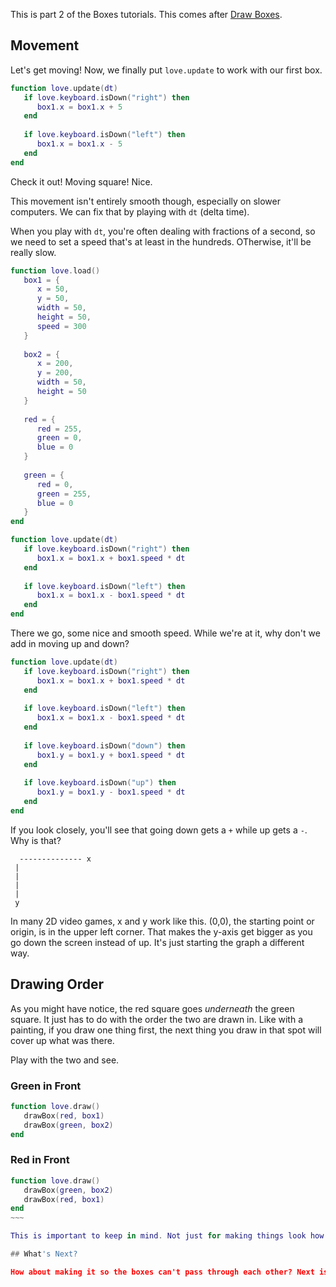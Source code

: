 This is part 2 of the Boxes tutorials. This comes after [Draw Boxes](https://github.com/MelCoderDojo/love/wiki/Draw-Boxes).

## Movement

Let's get moving! Now, we finally put `love.update` to work with our first box.

```Lua   
function love.update(dt)
   if love.keyboard.isDown("right") then
      box1.x = box1.x + 5
   end
   
   if love.keyboard.isDown("left") then
      box1.x = box1.x - 5
   end
end
```

Check it out! Moving square! Nice.

This movement isn't entirely smooth though, especially on slower computers. We can fix that by playing with `dt` (delta time).

When you play with `dt`, you're often dealing with fractions of a second, so we need to set a speed that's at least in the hundreds. OTherwise, it'll be really slow.

```Lua
function love.load()
   box1 = {
      x = 50,
      y = 50,
      width = 50,
      height = 50,
      speed = 300
   }
   
   box2 = {
      x = 200,
      y = 200,
      width = 50,
      height = 50
   }
   
   red = {
      red = 255,
      green = 0,
      blue = 0
   }
   
   green = {
      red = 0,
      green = 255,
      blue = 0
   }
end

function love.update(dt)
   if love.keyboard.isDown("right") then
      box1.x = box1.x + box1.speed * dt
   end
   
   if love.keyboard.isDown("left") then
      box1.x = box1.x - box1.speed * dt
   end
end
```

There we go, some nice and smooth speed. While we're at it, why don't we add in moving up and down?

```Lua
function love.update(dt)
   if love.keyboard.isDown("right") then
      box1.x = box1.x + box1.speed * dt
   end
   
   if love.keyboard.isDown("left") then
      box1.x = box1.x - box1.speed * dt
   end
   
   if love.keyboard.isDown("down") then
      box1.y = box1.y + box1.speed * dt
   end
   
   if love.keyboard.isDown("up") then
      box1.y = box1.y - box1.speed * dt
   end
end
```

If you look closely, you'll see that going down gets a `+` while up gets a `-`. Why is that?

```
  -------------- x
 |
 |
 |
 |
 y
```

In many 2D video games, x and y work like this. (0,0), the starting point or origin, is in the upper left corner. That makes the y-axis get bigger as you go down the screen instead of up. It's just starting the graph a different way.


## Drawing Order

As you might have notice, the red square goes _underneath_ the green square. It just has to do with the order the two are drawn in. Like with a painting, if you draw one thing first, the next thing you draw in that spot will cover up what was there.

Play with the two and see.

### Green in Front
```Lua
function love.draw()
   drawBox(red, box1)
   drawBox(green, box2)
end
```

### Red in Front
```Lua
function love.draw()
   drawBox(green, box2)
   drawBox(red, box1)
end
~~~

This is important to keep in mind. Not just for making things look how you want when moving, but always.

## What's Next?

How about making it so the boxes can't pass through each other? Next is [Simple Collisions](https://github.com/MelCoderDojo/love/wiki/Simple-Collisions)
